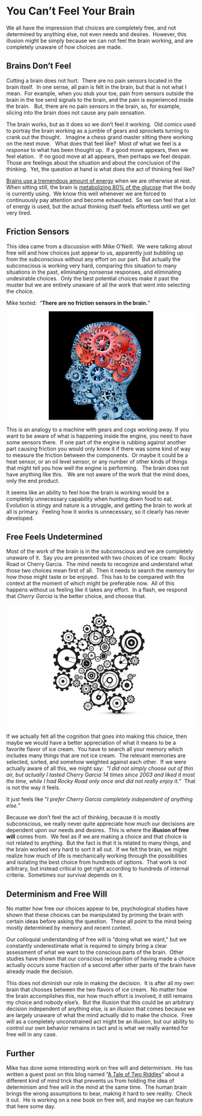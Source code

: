 #  You Can’t Feel Your Brain

We all have the impression that choices are completely free, and not determined by anything else, not even needs and desires.  However, this illusion might be simply because we can not feel the brain working, and are completely unaware of how choices are made.

## Brains Don’t Feel

Cutting a brain does not hurt.  There are no pain sensors located in the brain itself.  In one sense, all pain is felt in the brain, but that is not what I mean.  For example, when you stub your toe, pain from sensors outside the brain in the toe send signals to the brain, and the pain is experienced inside the brain.   But, there are no pain sensors in the brain, so, for example, slicing into the brain does not cause any pain sensation.

The brain works, but as it does so we don’t feel it working.  Old comics used to portray the brain working as a jumble of gears and sprockets turning to crank out the thought.   Imagine a chess grand master sitting there working on the next move.   What does that feel like?  Most of what we feel is a _response_ to what has been thought up.  If a good move appears, then we feel elation.   If no good move at all appears, then perhaps we feel despair.   Those are feelings about the situation and about the conclusion of the thinking.  Yet, the question at hand is what does the act of thinking feel like?

[Brains use a tremendous amount of energy](https://www.brainfacts.org/Brain-Anatomy-and-Function/Anatomy/2019/How-Much-Energy-Does-the-Brain-Use-020119) when we are otherwise at rest.  When sitting still, the brain is [metabolizing 80% of the glucose](https://www.scientificamerican.com/article/why-does-the-brain-need-s/) that the body is currently using.  We know this well whenever we are forced to continuously pay attention and become exhausted.  So we can feel that a lot of energy is used, but the actual thinking itself feels effortless until we get very tired.

## Friction Sensors

This idea came from a discussion with Mike O’Neill.  We were talking about free will and how choices just appear to us, apparently just bubbling up from the subconscious without any effort on our part.  But actually the subconscious is working very hard, comparing this situation to many situations in the past, eliminating nonsense responses, and eliminating undesirable choices.  Only the best potential choices make it past the muster but we are entirely unaware of all the work that went into selecting the choice.

Mike texted:  “**There are no friction sensors in the brain.**”

![](you-cant-feel-brain-img2.png)

This is an analogy to a machine with gears and cogs working away. If you want to be aware of what is happening inside the engine, you need to have some sensors there.  If one part of the engine is rubbing against another part causing friction you would only know it if there was some kind of way to measure the friction between the components.  Or maybe it could be a heat sensor, or an oil level sensor, or any number of other kinds of things that might tell you how well the engine is performing.   The brain does not have anything like this.   We are not aware of the work that the mind does, only the end product.

It seems like an ability to feel how the brain is working would be a completely unnecessary capability when hunting down food to eat.  Evolution is stingy and nature is a struggle, and getting the brain to work at all is primary.  Feeling how it works is unnecessary, so it clearly has never developed.

## Free Feels Undetermined

Most of the work of the brain is in the subconscious and we are completely unaware of it.  Say you are presented with two choices of ice cream:  Rocky Road or Cherry Garcia.  The mind needs to recognize and understand what those two choices mean first of all.  Then it needs to search the memory for how those might taste or be enjoyed.  This has to be compared with the context at the moment of which might be preferable now.  All of this happens without us feeling like it takes any effort.  In a flash, we respond that _Cherry Garcia_ is the better choice, and choose that.

![](you-cant-feel-brain-img1.png) 

If we actually felt all the cognition that goes into making this choice, then maybe we would have a better appreciation of what it means to be a favorite flavor of ice cream.  You have to search all your memory which includes many things that are not ice cream.  The relevant memories are selected, sorted, and somehow weighted against each other.  If we were actually aware of all this, we might say:  _“I did not simply choose out of thin air, but actually I tasted Cherry Garcia 14 times since 2003 and liked it most the time, while I had Rocky Road only once and did not really enjoy it._”  That is not the way it feels.

It just feels like “_I prefer Cherry Garcia completely independent of anything else._”

Because we don’t feel the act of thinking, because it is mostly subconscious, we really never quite appreciate how much our decisions are dependent upon our needs and desires.  This is where the **illusion of free** **will** comes from.  We feel as if we are making a choice and that choice is not related to anything.  But the fact is that it is related to many things, and the brain worked very hard to sort it all out.  If we felt the brain, we might realize how much of life is mechanically working through the possibilities and isolating the best choice from hundreds of options.  That work is not arbitrary, but instead critical to get right according to hundreds of internal criteria.  Sometimes our survival depends on it.

## Determinism and Free Will

No matter how free our choices appear to be, psychological studies have shown that these choices can be manipulated by priming the brain with certain ideas before asking the question.  These all point to the mind being mostly determined by memory and recent context.

Our colloquial understanding of free will is “doing what we want,” but we constantly underestimate what is required to simply bring a clear assessment of what we want to the conscious parts of the brain.  Other studies have shown that our conscious recognition of having made a choice actually occurs some fraction of a second after other parts of the brain have already made the decision.

This does not diminish our role in making the decision.  It is after all my own brain that chooses between the two flavors of ice cream.  No matter how the brain accomplishes this, nor how much effort is involved, it still remains my choice and nobody else’s.  But the illusion that this could be an arbitrary decision independent of anything else, is an illusion that comes because we are largely unaware of what the mind actually did to make the choice.  Free will as a completely unconstrained act might be an illusion, but our ability to control our own behavior remains in tact and is what we really wanted for free will in any case.

## Further

Mike has done some interesting work on free will and determinism.  He has written a guest post on this blog named “[A Tale of Two Riddles](https://meta.purplehillsbooks.com/2020/11/01/a-tale-of-two-riddles/)” about a different kind of mind trick that prevents us from holding the idea of determinism and free will in the mind at the same time.  The human brain brings the wrong assumptions to bear, making it hard to see reality.  Check it out.  He is working on a new book on free will, and maybe we can feature that here some day.